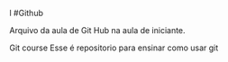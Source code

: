 
l
#Github

Arquivo da aula de Git Hub na aula de iniciante.

Git course
Esse é repositorio para ensinar como usar git 

